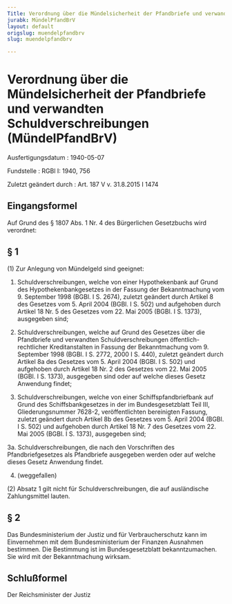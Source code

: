 ```yaml
---
Title: Verordnung über die Mündelsicherheit der Pfandbriefe und verwandten Schuldverschreibungen
jurabk: MündelPfandBrV
layout: default
origslug: muendelpfandbrv
slug: muendelpfandbrv

---
```


# Verordnung über die Mündelsicherheit der Pfandbriefe und verwandten Schuldverschreibungen (MündelPfandBrV)

Ausfertigungsdatum
:   1940-05-07

Fundstelle
:   RGBl I: 1940, 756

Zuletzt geändert durch
:   Art. 187 V v. 31.8.2015 I 1474


## Eingangsformel

Auf Grund des § 1807 Abs. 1 Nr. 4 des Bürgerlichen Gesetzbuchs wird
verordnet:


## § 1

(1) Zur Anlegung von Mündelgeld sind geeignet:

1.  Schuldverschreibungen, welche von einer Hypothekenbank auf Grund des
    Hypothekenbankgesetzes in der Fassung der Bekanntmachung vom 9.
    September 1998 (BGBl. I S. 2674), zuletzt geändert durch Artikel 8 des
    Gesetzes vom 5. April 2004 (BGBl. I S. 502) und aufgehoben durch
    Artikel 18 Nr. 5 des Gesetzes vom 22. Mai 2005 (BGBl. I S. 1373),
    ausgegeben sind;


2.  Schuldverschreibungen, welche auf Grund des Gesetzes über die
    Pfandbriefe und verwandten Schuldverschreibungen öffentlich-
    rechtlicher Kreditanstalten in Fassung der Bekanntmachung vom 9.
    September 1998 (BGBl. I S. 2772, 2000 I S. 440), zuletzt geändert
    durch Artikel 8a des Gesetzes vom 5. April 2004 (BGBl. I S. 502) und
    aufgehoben durch Artikel 18 Nr. 2 des Gesetzes vom 22. Mai 2005 (BGBl.
    I S. 1373), ausgegeben sind oder auf welche dieses Gesetz Anwendung
    findet;


3.  Schuldverschreibungen, welche von einer Schiffspfandbriefbank auf
    Grund des Schiffsbankgesetzes in der im Bundesgesetzblatt Teil III,
    Gliederungsnummer 7628-2, veröffentlichten bereinigten Fassung,
    zuletzt geändert durch Artikel 8b des Gesetzes vom 5. April 2004
    (BGBl. I S. 502) und aufgehoben durch Artikel 18 Nr. 7 des Gesetzes
    vom 22. Mai 2005 (BGBl. I S. 1373), ausgegeben sind;


3a. Schuldverschreibungen, die nach den Vorschriften des
    Pfandbriefgesetzes als Pfandbriefe ausgegeben werden oder auf welche
    dieses Gesetz Anwendung findet.


4.  (weggefallen)




(2) Absatz 1 gilt nicht für Schuldverschreibungen, die auf
ausländische Zahlungsmittel lauten.


## § 2

Das Bundesministerium der Justiz und für Verbraucherschutz kann im
Einvernehmen mit dem Bundesministerium der Finanzen Ausnahmen
bestimmen. Die Bestimmung ist im Bundesgesetzblatt bekanntzumachen.
Sie wird mit der Bekanntmachung wirksam.


## Schlußformel

Der Reichsminister der Justiz

